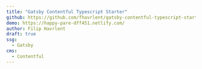 ```yaml
---
title: "Gatsby Contentful Typescript Starter"
github: https://github.com/fhavrlent/gatsby-contentful-typescript-starter
demo: https://happy-pare-dff451.netlify.com/
author: Filip Havrlent
draft: true
ssg:
  - Gatsby
cms:
  - Contentful
---
```

